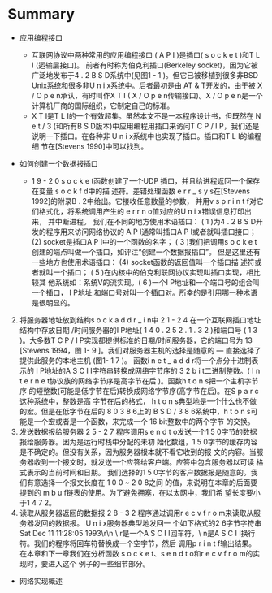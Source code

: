# Summary

* 应用编程接口
  * 互联网协议中两种常用的应用编程接口 ( A P I )是插口( s o c k e t )和T L I (运输层接口)。
  前者有时称为伯克利插口(Berkeley socket)，因为它被广泛地发布于4 . 2 B S D系统中(见图1 - 1 )。但它已被移植到很多非BSD Unix系统和很多非U n i x系统中。后者最初是由 AT & T开发的，由于被
X / O p e n承认，有时叫作X T I ( X / O p e n传输接口)。X / O p e n是一个计算机厂商的国际组织，它制定自己的标准。
  * X T I是T L I的一个有效超集。虽然本文不是一本程序设计书，但既然在 N e t / 3 (和所有B S D版本)中应用编程用插口来访问T C P / I P，我们还是说明一下插口。在各种非 U n i x系统中也实现了插口。插口和T L I的编程细
节在[Stevens 1990]中可以找到。

* 如何创建一个数据报插口
  * 1 9 - 2 0 s o c k e t函数创建了一个UDP 插口，并且给进程返回一个保存在变量 s o c k f d中的描
述符。差错处理函数 e r r _ s y s在[Stevens 1992]的附录B . 2中给出。它接收任意数量的参数，
并用v s p r i n t f对它们格式化，将系统调用产生的 e r r n o值对应的U n i x错误信息打印出来，
并中断进程。
我们在不同的地方使用术语插口： ( 1 )为4 . 2 B S D开发的程序用来访问网络协议的
A P I通常叫插口A P I或者就叫插口接口； (2) socket是插口A P I中的一个函数的名字；
( 3 )我们把调用s o c k e t创建的端点叫做一个插口，如评注“创建一个数据报插口”。
但是这里还有一些地方也使用术语插口： (4) socket函数的返回值叫一个插口描
述符或者就叫一个插口； ( 5 )在内核中的伯克利联网协议实现叫插口实现，相比较其
他系统如：系统V的流实现。( 6 )一个I P地址和一个端口号的组合叫一个插口， I P地址
和端口号对叫一个插口对。所幸的是引用哪一种术语是很明显的。
2. 将服务器地址放到结构s o c k a d d r _ i n中
2 1 - 2 4 在一个互联网插口地址结构中存放日期 /时间服务器的I P地址( 1 4 0 . 2 5 2 . 1 . 3 2 )和端口号
( 1 3 )。大多数T C P / I P实现都提供标准的日期/时间服务器，它的端口号为 13 [Stevens 1994，图
1- 9 ]。我们对服务器主机的选择是随意的 — 直接选择了提供此服务的本地主机 (图1- 1 7 )。
函数i n e t _ a d d r将一个点分十进制表示的 I P地址的A S C I I字符串转换成网络字节序的 3 2
b i t二进制整数。( I n t e r n e t协议族的网络字节序是高字节在后 )。函数h t o n s把一个主机字节序
的短整数(可能是低字节在后)转换成网络字节序(高字节在后)。在S p a r c这种系统中，整数是高
字节在后的格式， h t o n s典型地是一个什么也不做的宏。但是在低字节在后的 8 0 3 8 6上的
B S D / 3 8 6系统中，h t o n s可能是一个宏或者是一个函数，来完成一个 16 bit整数中的两个字节
的交换。
3. 发送数据报给服务器
2 5 - 2 7 程序调用s e n d t o发送一个1 5 0字节的数据报给服务器。因为是运行时栈中分配的未初
始化数组，1 5 0字节的缓存内容是不确定的。但没有关系，因为服务器根本就不看它收到的报
文的内容。当服务器收到一个报文时，就发送一个应答给客户端。应答中包含服务器以可读
格式表示的当前时间和日期。
我们选择的1 5 0字节的客户数据报是随意的。我们有意选择一个报文长度在 1 0 0 ~ 2 0 8之间
的值，来说明在本章的后面要提到的 m b u f链表的使用。为了避免拥塞，在以太网中，我们希
望长度要小于1 4 7 2。
4. 读取从服务器返回的数据报
2 8 - 3 2 程序通过调用r e c v f r o m来读取从服务器发回的数据报。 U n i x服务器典型地发回一
个如下格式的2 6字节字符串
Sat Dec 11 11:28:05 1993\r\n
\ r是一个A S C I I回车符，\ n是A S C I I换行符。我们的程序将回车符替换成一个空字节，然后
调用p r i n t f输出结果。
在本章和下一章我们在分析函数 s o c k e t、s e n d t o和r e c v f r o m的实现时，要进入这个
例子的一些细节部分。


* 网络实现概述
